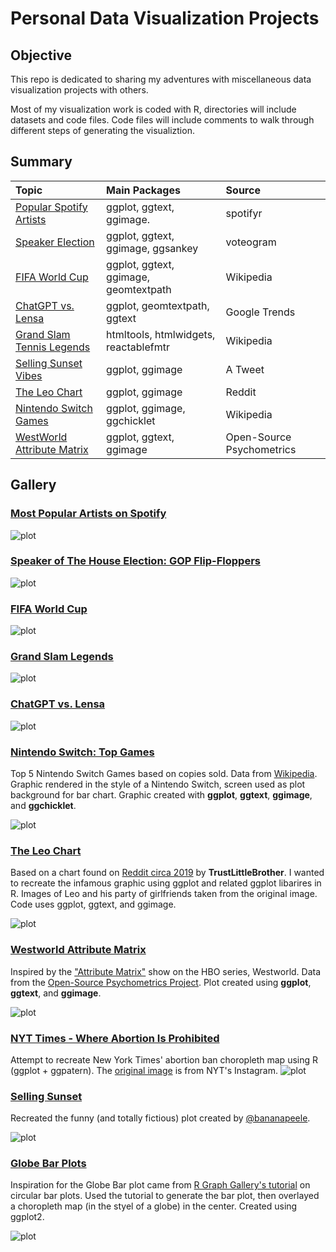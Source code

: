 # Personal Data Visualization Projects


## Objective
This repo is dedicated to sharing my adventures with miscellaneous data visualization projects with others.

Most of my visualization work is coded with R, directories will include datasets and code files. Code files will include comments to walk through different steps of generating the visualiztion.

## Summary

| **Topic**                                    | **Main Packages**                     | **Source**                |
|:---------------------------------------------|:--------------------------------------|:--------------------------|
| [Popular Spotify Artists](./spotify-artists) | ggplot, ggtext, ggimage.              | spotifyr                  |
| [Speaker Election](./soth-election)          | ggplot, ggtext, ggimage, ggsankey     | voteogram                 |
| [FIFA World Cup](./fifa-world-cup)           | ggplot, ggtext, ggimage, geomtextpath | Wikipedia                 |
| [ChatGPT vs. Lensa](./chat-gpt)              | ggplot, geomtextpath, ggtext          | Google Trends             |
| [Grand Slam Tennis Legends](./tennis)        | htmltools, htmlwidgets, reactablefmtr | Wikipedia                 |
| [Selling Sunset Vibes](./selling-sunset)     | ggplot, ggimage                       | A Tweet                   |
| [The Leo Chart](./dicaprio-gfs)              | ggplot, ggimage                       | Reddit                    |
| [Nintendo Switch Games](./nintendo-switch)   | ggplot, ggimage, ggchicklet           | Wikipedia                 |
| [WestWorld Attribute Matrix](./westworld)    | ggplot, ggtext, ggimage               | Open-Source Psychometrics |

## Gallery

### [Most Popular Artists on Spotify](./spotify-artists)

![plot](./spotify-artists/plots/popular-artists.png)

### [Speaker of The House Election: GOP Flip-Floppers](./soth-election)

![plot](./soth-election/plot/soth-election.png)

### [FIFA World Cup](./fifa-world-cup/fifa-world-cup.R)

![plot](./fifa-world-cup/fifa.png)

### [Grand Slam Legends](./tennis/womens-tennis.R)

![plot](./tennis/womens-tennis.png)

### [ChatGPT vs. Lensa](./chatgpt-lensa/chatgpt-lensa.R)

![plot](./chatgpt-lensa/chatgpt-lensa.png)

### [Nintendo Switch: Top Games](https://github.com/tashapiro/tanya-data-viz/blob/main/nintendo-switch/code/nintendo-switch.R)

Top 5 Nintendo Switch Games based on copies sold. Data from [Wikipedia](https://en.wikipedia.org/wiki/List_of_best-selling_Nintendo_Switch_video_games). Graphic rendered in the style of a Nintendo Switch, screen used as plot background for bar chart. Graphic created with **ggplot**, **ggtext**, **ggimage**, and **ggchicklet**.

![plot](./nintendo-switch/plot/switch.png)

### [The Leo Chart](https://github.com/tashapiro/tanya-data-viz/blob/main/dicaprio-gfs/dicaprio-gfs.R)

Based on a chart found on [Reddit circa 2019](https://www.insider.com/leonardo-dicaprio-girlfriends-reddit-chart-2019-3) by **TrustLittleBrother**. I wanted to recreate the infamous graphic using ggplot and related ggplot libarires in R. Images of Leo and his party of girlfriends taken from the original image. Code uses ggplot, ggtext, and ggimage.

![plot](./dicaprio-gfs/plot/dicaprio-gfs.png)

### [Westworld Attribute Matrix](https://github.com/tashapiro/tanya-data-viz/blob/main/westworld/code/ww-radar-plot.R)
Inspired by the ["Attribute Matrix"](https://wwrp.fandom.com/wiki/Attribute_Matrix) show on the HBO series, Westworld. Data from the [Open-Source Psychometrics Project](https://openpsychometrics.org/). Plot created using **ggplot**, **ggtext**, and **ggimage**. 

![plot](./westworld/plots/westworld-radar-plot.png)

### [NYT Times - Where Abortion Is Prohibited](https://github.com/tashapiro/tanya-data-viz/tree/main/nyt-abortion-map)
Attempt to recreate New York Times' abortion ban choropleth map using R (ggplot + ggpatern). The [original image](https://www.instagram.com/p/Cf1-6ifuGfR/) is from NYT's Instagram.
![plot](./nyt-abortion-map/recreated-nyt-map.jpeg)

### [Selling Sunset](https://github.com/tashapiro/tanya-data-viz/blob/main/selling-sunset/selling-sunset.R)
Recreated the funny (and totally fictious) plot created by [@bananapeele](https://twitter.com/bananapeele/status/1517987473837674501?s=20&t=nIAvx3gUHxyEAMogmJUOdg).
&nbsp;

![plot](./selling-sunset/selling_sunset.png)

### [Globe Bar Plots](https://github.com/tashapiro/tanya-data-viz/tree/main/globe-bar-plot)

Inspiration for the Globe Bar plot came from [R Graph Gallery's tutorial](https://www.r-graph-gallery.com/circular-barplot.html) on circular bar plots. Used the tutorial to generate the bar plot, then overlayed a choropleth map (in the styel of a globe) in the center. Created using ggplot2.

![plot](./globe-bar-plot/africa_marriage.jpeg)


